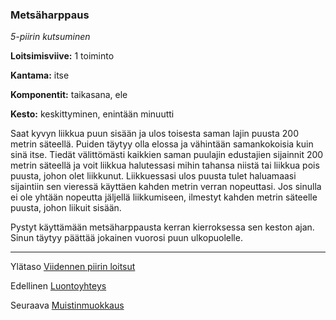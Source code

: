 ### Metsäharppaus

*5-piirin kutsuminen*

**Loitsimisviive:** 1 toiminto

**Kantama:** itse

**Komponentit:** taikasana, ele

**Kesto:** keskittyminen, enintään minuutti

Saat kyvyn liikkua puun sisään ja ulos toisesta saman lajin puusta 200 metrin säteellä. Puiden täytyy olla elossa ja vähintään samankokoisia kuin sinä itse. Tiedät välittömästi kaikkien saman puulajin edustajien sijainnit 200 metrin säteellä ja voit liikkua halutessasi mihin tahansa niistä tai liikkua pois puusta, johon olet liikkunut. Liikkuessasi ulos puusta tulet haluamaasi sijaintiin sen vieressä käyttäen kahden metrin verran nopeuttasi. Jos sinulla ei ole yhtään nopeutta jäljellä liikkumiseen, ilmestyt kahden metrin säteelle puusta, johon liikuit sisään.

Pystyt käyttämään metsäharppausta kerran kierroksessa sen keston ajan. Sinun täytyy päättää jokainen vuorosi puun ulkopuolelle.

---

Ylätaso [Viidennen piirin loitsut](5_piirin_loitsut.md)

Edellinen [Luontoyhteys](Luontoyhteys.md)

Seuraava [Muistinmuokkaus](Muistinmuokkaus.md)

